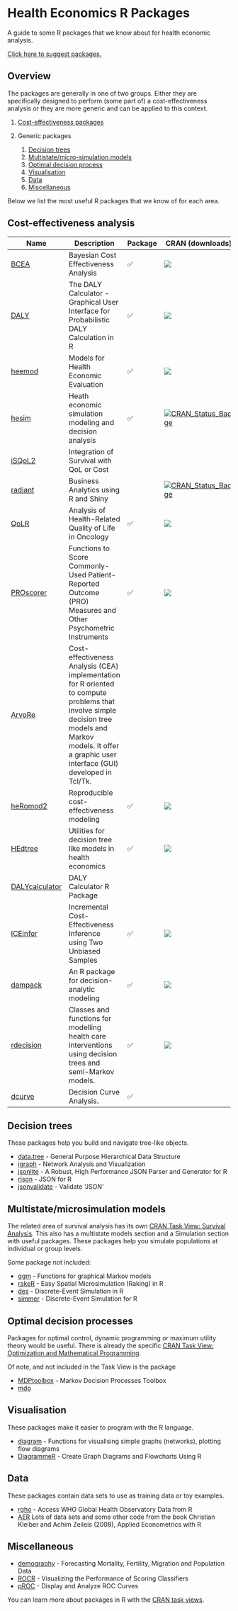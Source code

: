 
Health Economics R Packages
===========================

A guide to some R packages that we know about for health economic analysis.

[Click here to suggest packages.](https://github.com/n8thangreen/health_economics_R_packages/issues)

Overview
--------

The packages are generally in one of two groups. Either they are specifically designed to perform (some part of) a cost-effectiveness analysis or they are more generic and can be applied to this context.

1.  [Cost-effectiveness packages](#cost-effectiveness-analysis)

1.  Generic packages
    1.  [Decision trees](#decision-trees) 
    2.  [Multistate/micro-simulation models](#multistatemicrosimulation-models)
    3.  [Optimal decision process](#optimal-decision-processes)
    4.  [Visualisation](#visualisation)
    5.  [Data](#data)
    6.  [Miscellaneous](#miscellaneous)

Below we list the most useful R packages that we know of for each area.


Cost-effectiveness analysis
---------------------------

| Name | Description | Package | CRAN (downloads) |
|------|-------------|---------|----------------|
| [BCEA](https://cran.r-project.org/web/packages/BCEA/index.html) | Bayesian Cost Effectiveness Analysis | :white_check_mark: |![](https://www.r-pkg.org/badges/version/BCEA) |
| [DALY](https://cran.r-project.org/web/packages/DALY/index.html) | The DALY Calculator - Graphical User Interface for Probabilistic DALY Calculation in R | :white_check_mark: | ![](https://www.r-pkg.org/badges/version/DALY) |
| [heemod](https://cran.r-project.org/web/packages/heemod/index.html) | Models for Health Economic Evaluation | :white_check_mark: | ![](http://www.r-pkg.org/badges/version/heemod) |
| [hesim](http://innovationvalueinitiative.github.io/hesim/) | Heath economic simulation modeling and decision analysis | :white_check_mark: | [![CRAN_Status_Badge](https://www.r-pkg.org/badges/version/hesim)](https://cran.r-project.org/package=hesim) |
| [iSQoL2](http://sites.stat.sinica.edu.tw/isqol/) | Integration of Survival with QoL or Cost | | |
| [radiant](http://vnijs.github.io/radiant/) | Business Analytics using R and Shiny | | [![CRAN\_Status\_Badge](http://www.r-pkg.org/badges/version/radiant)](https://CRAN.R-project.org/package=radiant) |
| [QoLR](https://cran.r-project.org/web/packages/QoLR/index.html) | Analysis of Health-Related Quality of Life in Oncology | :white_check_mark: | ![](https://www.r-pkg.org/badges/version/QoLR)  |
| [PROscorer](https://cran.rstudio.com/web/packages/PROscorer/index.html) | Functions to Score Commonly-Used Patient-Reported Outcome (PRO) Measures and Other Psychometric Instruments | :white_check_mark: | ![](https://www.r-pkg.org/badges/version/PROscorer) |
| [ArvoRe](http://arvore.r-forge.r-project.org/) | Cost-effectiveness Analysis (CEA) implementation for R oriented to compute problems that involve simple decision tree models and Markov models. It offer a graphic user interface (GUI) developed in Tcl/Tk. | | |
| [heRomod2](https://github.com/jrdnmdhl/heRomod2) | Reproducible cost-effectiveness modeling | :white_check_mark: | ![](https://www.r-pkg.org/badges/version/BheRomod2) |
| [HEdtree](https://github.com/petedodd/HEdtree) | Utilities for decision tree like models in health economics | :white_check_mark: | ![](https://www.r-pkg.org/badges/version/HEdtree) |
| [DALYcalculator](https://github.com/TuftsCEVR/DALYcalculator) | DALY Calculator R Package | | |
| [ICEinfer](https://cran.r-project.org/web/packages/ICEinfer/index.html) | Incremental Cost-Effectiveness Inference using Two Unbiased Samples | :white_check_mark: | ![](https://www.r-pkg.org/badges/version/ICEinfer) |
| [dampack](https://github.com/feralaes/dampack) | An R package for decision-analytic modeling | :white_check_mark: | ![](https://www.r-pkg.org/badges/version/dampack) |
| [rdecision](https://cran.rstudio.com/web/packages/rdecision/index.html) | Classes and functions for modelling health care interventions using decision trees and semi-Markov models. | :white_check_mark: | ![](https://www.r-pkg.org/badges/version/rdecision) |
| [dcurve](https://github.com/ddsjoberg/dcurves) | Decision Curve Analysis. | :white_check_mark: |  |

Decision trees
--------------

These packages help you build and navigate tree-like objects.

-   [data.tree](https://cran.r-project.org/web/packages/data.tree/index.html) - General Purpose Hierarchical Data Structure
-   [igraph](https://cran.r-project.org/web/packages/igraph/index.html) - Network Analysis and Visualization
-   [jsonlite](https://cran.r-project.org/web/packages/jsonlite/index.html) - A Robust, High Performance JSON Parser and Generator for R
-   [rjson](https://cran.r-project.org/web/packages/rjson/index.html) - JSON for R
-   [jsonvalidate](https://github.com/hadley/dplyr) - Validate 'JSON'


Multistate/microsimulation models
----------------------------------

The related area of survival analysis has its own [CRAN Task View: Survival Analysis](https://cran.r-project.org/web/views/Survival.html).
This also has a multistate models section and a Simulation section with useful packages.
These packages help you simulate populations at individual or group levels.

Some package not included:

-   [ggm](https://cran.r-project.org/web/packages/ggm/index.html) - Functions for graphical Markov models
-   [rakeR](https://cran.r-project.org/web/packages/rakeR/index.html) - Easy Spatial Microsimulation (Raking) in R
-   [des](https://github.com/matloff/des) - Discrete-Event Simulation in R
-   [simmer](https://github.com/r-simmer/simmer) - Discrete-Event Simulation for R


Optimal decision processes
--------------------------

Packages for optimal control, dynamic programming or maximum utility theory would be useful. There is already the specific [CRAN Task View: Optimization and Mathematical Programming](https://cran.r-project.org/web/views/Optimization.html).

Of note, and not included in the Task View is the package

-   [MDPtoolbox](https://cran.r-project.org/web/packages/MDPtoolbox/index.html) - Markov Decision Processes Toolbox
-   [mdp](https://github.com/relund/mdp)


Visualisation
-------------

These packages make it easier to program with the R language.

-   [diagram](https://cran.r-project.org/web/packages/diagram/index.html) - Functions for visualising simple graphs (networks), plotting flow diagrams
-   [DiagrammeR](https://cran.r-project.org/web/packages/DiagrammeR/index.html) - Create Graph Diagrams and Flowcharts Using R


Data
----

These packages contain data sets to use as training data or toy examples.

-   [rgho](https://github.com/hadley/babynames) - Access WHO Global Health Observatory Data from R
-   [AER](https://cran.r-project.org/web/packages/AER/index.html) Lots of data sets and some other code from the book Christian Kleiber and Achim Zeileis (2008), Applied Econometrics with R


Miscellaneous
-------------

- [demography](https://www.rdocumentation.org/packages/demography/versions/1.20) - Forecasting Mortality, Fertility, Migration and Population Data
- [ROCR](https://cran.r-project.org/web/packages/ROCR/index.html) - Visualizing the Performance of Scoring Classifiers
- [pROC](https://cran.r-project.org/web/packages/pROC/index.html) - Display and Analyze ROC Curves

You can learn more about packages in R with the [CRAN task views](https://cran.r-project.org/web/views/).
